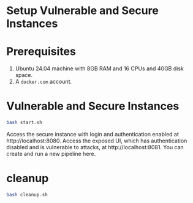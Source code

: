 # Setup Vulnerable and Secure Instances

# Prerequisites

1. Ubuntu 24.04 machine with 8GB RAM and 16 CPUs and 40GB disk space.
2. A `docker.com` account.

# Vulnerable and Secure Instances

```bash
bash start.sh
```

Access the secure instance with login and authentication enabled at http://localhost:8080. Access the exposed UI,
which has authentication disabled and is vulnerable to attacks, at http://localhost:8081. You can create and run a
new pipeline here.

# cleanup

```bash
bash cleanup.sh
```